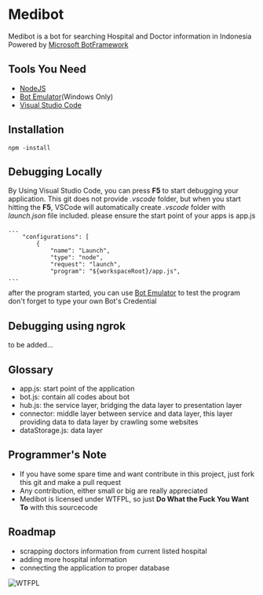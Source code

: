 Medibot
=======

Medibot is a bot for searching Hospital and Doctor information in Indonesia
Powered by [Microsoft BotFramework](https://dev.botframework.com/)

## Tools You Need ##
- [NodeJS](https://nodejs.org/en/)
- [Bot Emulator](https://docs.botframework.com/en-us/tools/bot-framework-emulator/)(Windows Only)
- [Visual Studio Code](https://code.visualstudio.com)

## Installation ##

    npm -install

## Debugging Locally ##
By Using Visual Studio Code, you can press **F5** to start debugging your application.
This git does not provide *.vscode* folder, but when you start hitting the **F5**, VSCode will automatically create *.vscode* folder with *launch.json* file included. please ensure the start point of your apps is app.js

    ...
        "configurations": [
            {
                "name": "Launch",
                "type": "node",
                "request": "launch",
                "program": "${workspaceRoot}/app.js",
    ...

after the program started, you can use [Bot Emulator](https://docs.botframework.com/en-us/tools/bot-framework-emulator/) to test the program
don't forget to type your own Bot's Credential

## Debugging using ngrok ##
to be added...

## Glossary ##
- app.js: start point of the application
- bot.js: contain all codes about bot
- hub.js: the service layer, bridging the data layer to presentation layer
- connector: middle layer between service and data layer, this layer providing data to data layer by crawling some websites
- dataStorage.js: data layer 

## Programmer's Note ##
- If you have some spare time and want contribute in this project, just fork this git and make a pull request
- Any contribution, either small or big are really appreciated
- Medibot is licensed under WTFPL, so just **Do What the Fuck You Want To** with this sourcecode
 
## Roadmap ##
- scrapping doctors information from current listed hospital 
- adding more hospital information
- connecting the application to proper database

![WTFPL](http://www.wtfpl.net/wp-content/uploads/2012/12/wtfpl-badge-4.png)
